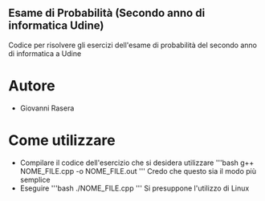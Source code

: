 ## Esame di Probabilità (Secondo anno di informatica Udine)
Codice per risolvere gli esercizi dell'esame di probabilità del secondo anno di informatica a Udine
# Autore
- Giovanni Rasera
# Come utilizzare
- Compilare il codice dell'esercizio che si desidera utilizzare
    '''bash
    g++ NOME_FILE.cpp -o NOME_FILE.out
    '''
    Credo che questo sia il modo più semplice
- Eseguire
    '''bash
    ./NOME_FILE.cpp
    '''
    Si presuppone l'utilizzo di Linux